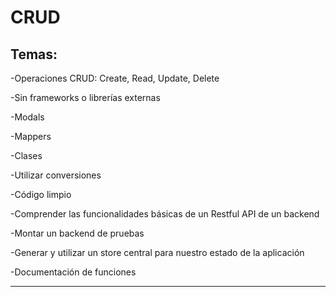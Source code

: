 # CRUD

## Temas:

-Operaciones CRUD: Create, Read, Update, Delete

-Sin frameworks o librerías externas

-Modals

-Mappers

-Clases

-Utilizar conversiones

-Código limpio

-Comprender las funcionalidades básicas de un Restful API de un backend

-Montar un backend de pruebas

-Generar y utilizar un store central para nuestro estado de la aplicación

-Documentación de funciones

---